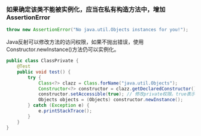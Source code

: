 ### 如果确定该类不能被实例化，应当在私有构造方法中，增加AssertionError

```java
throw new AssertionError("No java.util.Objects instances for you!");
```

Java反射可以修改方法的访问权限，如果不抛出错误，使用Constructor.newInstance()方法仍可以实例化。

```java
public class ClassPrivate {
    @Test
    public void test() {
        try {
            Class<?> clazz = Class.forName("java.util.Objects");
            Constructor<?> constructor = clazz.getDeclaredConstructor();// 获取构造方法
            constructor.setAccessible(true); // 修改private权限。true表示可以访问私有方法
            Objects objects = (Objects) constructor.newInstance();
        } catch (Exception e) {
            e.printStackTrace();
        }
    }
}
```